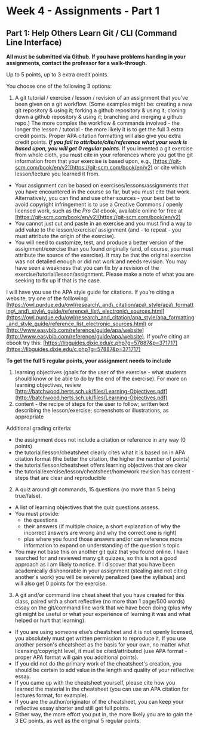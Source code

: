 # Week 4 - Assignments - Part 1

## Part 1: Help Others Learn Git / CLI \(Command Line Interface\)

**All must be submitted via Github. If you have problems handing in your assignments, contact the professor for a walk-through.**

Up to 5 points, up to 3 extra credit points. 

You choose one of the following 3 options:

1. A git tutorial / exercise / lesson / revision of an assignment that you’ve been given on a git workflow. \(Some examples might be: creating a new git repository & using it; forking a github repository & using it; cloning down a github repository & using it; branching and merging a github repo.\) The more complex the workflow & commands involved - the longer the lesson / tutorial - the more likely it is to get the full 3 extra credit points. Proper APA citation formatting will also give you extra credit points.  _**If you fail to attribute/cite/reference what your work is based upon, you will get 0 regular points.**_ If you invented a git exercise from whole cloth, you must cite in your references where you got the git information from that your exercise is based upon, e.g., [https://git-scm.com/book/en/v2](https://git-scm.com/book/en/v2) or cite which lesson/lecture you learned it from. 

* Your assignment can be based on exercises/lessons/assignments that you have encountered in the course so far, but you must cite that work. Alternatively, you can find and use other sources - your best bet to avoid copyright infringement is to use a Creative Commons / openly licensed work, such as the _Pro Git_ ebook, available online for free at [https://git-scm.com/book/en/v2](https://git-scm.com/book/en/v2)
* You cannot just cut and paste in an exercise and you must find a way to add value to the lesson/exercise/ assignment \(and - to repeat - you must attribute the origin of the exercise\). 
* You will need to customize, test, and produce a better version of the assignment/exercise than you found originally \(and, of course, you must attribute the source of the exercise\). It may be that the original exercise was not detailed enough or did not work and needs revision. You may have seen a weakness that you can fix by a revision of the exercise/tutorial/lesson/assignment. Please make a note of what you are seeking to fix up if that is the case.

I will have you use the APA style guide for citations. If you’re citing a website, try one of the folllowing: [https://owl.purdue.edu/owl/research\_and\_citation/apa\_style/apa\_formatting\_and\_style\_guide/reference\_list\_electronic\_sources.html](https://owl.purdue.edu/owl/research_and_citation/apa_style/apa_formatting_and_style_guide/reference_list_electronic_sources.html) or [http://www.easybib.com/reference/guide/apa/website](http://www.easybib.com/reference/guide/apa/website). If you’re citing an ebook try this: [https://libguides.dixie.edu/c.php?g=57887&p=371717](https://libguides.dixie.edu/c.php?g=57887&p=371717)

**To get the full 5 regular points, your assignment needs to include**

1. learning objectives \(goals for the user of the exercise - what students should know or be able to do by the end of the exercise\). For more on learning objectives, review [http://batchwood.herts.sch.uk/files/Learning-Objectives.pdf](http://batchwood.herts.sch.uk/files/Learning-Objectives.pdf)
2. content - the recipe of steps for the user to follow; written text describing the lesson/exercise; screenshots or illustrations, as appropriate

Additional grading criteria:

* the assignment does not include a citation or reference in any way \(0 points\)
* the tutorial/lesson/cheatsheet clearly cites what it is based on in APA citation format  \(the better the citation, the higher the number of points\)
* the tutorial/lesson/cheatsheet offers learning objectives that are clear
* the tutorial/exercise/lesson/cheatsheet/homework revision has content - steps that are clear and reproducible

2. A quiz around git commands, 15 questions \(no more than 5 being true/false\). 

* A list of learning objectives that the quiz questions assess. 
* You must provide:
  * the questions
  * their answers \(if multiple choice, a short explanation of why the incorrect answers are wrong and why the correct one is right\)
  * plus where you found those answers and/or can reference more information to expand on understanding of the question's topic
* You may not base this on another git quiz that you found online. I have searched for and reviewed many git quizzes, so this is not a good approach as I am likely to notice. If I discover that you have been academically dishonorable in your assignment \(stealing and not citing another's work\) you will be severely penalized \(see the syllabus\) and will also get 0 points for the exercise. 

3. A git and/or command line cheat sheet that you have created for this class, paired with a short reflective \(no more than 1 page/500 words\) essay on the git/command line work that we have been doing \(plus why git might be useful or what your experience of learning it was and what helped or hurt that learning\). 

* If you are using someone else’s cheatsheet and it is not openly licensed, you absolutely must get written permission to reproduce it. If you use another person's cheatsheet as the basis for your own, no matter what licensing/copyright level, it must  be cited/attributed \(use APA format - proper APA format will gain you additional points\). 
* If you did not do the primary work of the cheatsheet's creation, you should be certain to add value in the length and quality of your reflective essay. 
* If you came up with the cheatsheet yourself, please cite how you learned the material in the cheatsheet \(you can use an APA citation for lectures format, for example\). 
* If you are the author/originator of the cheatsheet, you can keep your reflective essay shorter and still get full points. 
* Either way, the more effort you put in, the more likely you are to gain the 3 EC points, as well as the original 5 regular points.



